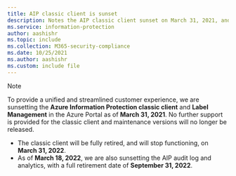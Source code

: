 ```yaml
---
title: AIP classic client is sunset
description: Notes the AIP classic client sunset on March 31, 2021, and provides links for next steps and more information.
ms.service: information-protection
author: aashishr
ms.topic: include
ms.collection: M365-security-compliance
ms.date: 10/25/2021
ms.author: aashishr
ms.custom: include file
---
```


>[!NOTE]
> To provide a unified and streamlined customer experience, we are sunsetting the **Azure Information Protection classic client** and **Label Management** in the Azure Portal as of **March 31, 2021**. No further support is provided for the classic client and maintenance versions will no longer be released.
>
>- The classic client will be fully retired, and will stop functioning, on **March 31, 2022**.
>- As of **March 18, 2022**, we are also sunsetting the AIP audit log and analytics, with a full retirement date of **September 31, 2022**.